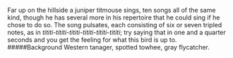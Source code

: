 Far up on the hillside a juniper titmouse sings, ten songs all of the same kind, though he has several more in his repertoire that he could sing if he chose to do so. The song pulsates, each consisting of six or seven tripled notes, as in _tititi-tititi-tititi-tititi-tititi-tititi_; try saying that in one and a quarter seconds and you get the feeling for what this bird is up to.
#####Background
Western tanager, spotted towhee, gray flycatcher.

